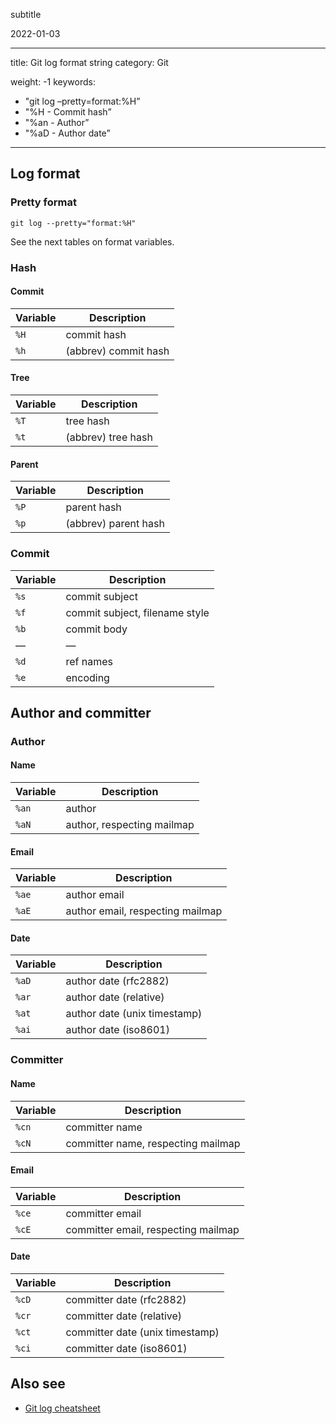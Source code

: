 subtitle

2022-01-03

------------------------------------------------------------------------

title: Git log format string category: Git

weight: -1 keywords:

-   "git log –pretty=format:%H”
-   "%H - Commit hash”
-   "%an - Author”
-   "%aD - Author date”

------------------------------------------------------------------------

Log format
----------

### Pretty format

    git log --pretty="format:%H"

See the next tables on format variables.

### Hash

#### Commit

<table><thead><tr class="header"><th>Variable</th><th>Description</th></tr></thead><tbody><tr class="odd"><td><code>%H</code></td><td>commit hash</td></tr><tr class="even"><td><code>%h</code></td><td>(abbrev) commit hash</td></tr></tbody></table>

#### Tree

<table><thead><tr class="header"><th>Variable</th><th>Description</th></tr></thead><tbody><tr class="odd"><td><code>%T</code></td><td>tree hash</td></tr><tr class="even"><td><code>%t</code></td><td>(abbrev) tree hash</td></tr></tbody></table>

#### Parent

<table><thead><tr class="header"><th>Variable</th><th>Description</th></tr></thead><tbody><tr class="odd"><td><code>%P</code></td><td>parent hash</td></tr><tr class="even"><td><code>%p</code></td><td>(abbrev) parent hash</td></tr></tbody></table>

### Commit

<table><thead><tr class="header"><th>Variable</th><th>Description</th></tr></thead><tbody><tr class="odd"><td><code>%s</code></td><td>commit subject</td></tr><tr class="even"><td><code>%f</code></td><td>commit subject, filename style</td></tr><tr class="odd"><td><code>%b</code></td><td>commit body</td></tr><tr class="even"><td>—</td><td>—</td></tr><tr class="odd"><td><code>%d</code></td><td>ref names</td></tr><tr class="even"><td><code>%e</code></td><td>encoding</td></tr></tbody></table>

Author and committer
--------------------

### Author

#### Name

<table><thead><tr class="header"><th>Variable</th><th>Description</th></tr></thead><tbody><tr class="odd"><td><code>%an</code></td><td>author</td></tr><tr class="even"><td><code>%aN</code></td><td>author, respecting mailmap</td></tr></tbody></table>

#### Email

<table><thead><tr class="header"><th>Variable</th><th>Description</th></tr></thead><tbody><tr class="odd"><td><code>%ae</code></td><td>author email</td></tr><tr class="even"><td><code>%aE</code></td><td>author email, respecting mailmap</td></tr></tbody></table>

#### Date

<table><thead><tr class="header"><th>Variable</th><th>Description</th></tr></thead><tbody><tr class="odd"><td><code>%aD</code></td><td>author date (rfc2882)</td></tr><tr class="even"><td><code>%ar</code></td><td>author date (relative)</td></tr><tr class="odd"><td><code>%at</code></td><td>author date (unix timestamp)</td></tr><tr class="even"><td><code>%ai</code></td><td>author date (iso8601)</td></tr></tbody></table>

### Committer

#### Name

<table><thead><tr class="header"><th>Variable</th><th>Description</th></tr></thead><tbody><tr class="odd"><td><code>%cn</code></td><td>committer name</td></tr><tr class="even"><td><code>%cN</code></td><td>committer name, respecting mailmap</td></tr></tbody></table>

#### Email

<table><thead><tr class="header"><th>Variable</th><th>Description</th></tr></thead><tbody><tr class="odd"><td><code>%ce</code></td><td>committer email</td></tr><tr class="even"><td><code>%cE</code></td><td>committer email, respecting mailmap</td></tr></tbody></table>

#### Date

<table><thead><tr class="header"><th>Variable</th><th>Description</th></tr></thead><tbody><tr class="odd"><td><code>%cD</code></td><td>committer date (rfc2882)</td></tr><tr class="even"><td><code>%cr</code></td><td>committer date (relative)</td></tr><tr class="odd"><td><code>%ct</code></td><td>committer date (unix timestamp)</td></tr><tr class="even"><td><code>%ci</code></td><td>committer date (iso8601)</td></tr></tbody></table>

Also see
--------

-   [Git log cheatsheet](./git-log)
